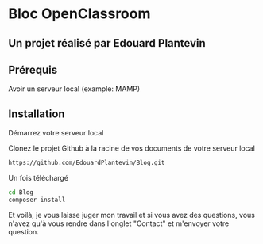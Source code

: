 # Bloc OpenClassroom
## Un projet réalisé par Edouard Plantevin 

## Prérequis

Avoir un serveur local (example: MAMP)

## Installation

Démarrez votre serveur local  

Clonez le projet Github à la racine de vos documents de votre serveur local

```sh
https://github.com/EdouardPlantevin/Blog.git
```

Un fois téléchargé

```sh
cd Blog
composer install
```

Et voilà, je vous laisse juger mon travail et si vous avez des questions, vous n'avez qu'à vous rendre dans l'onglet "Contact" et m'envoyer votre question.
